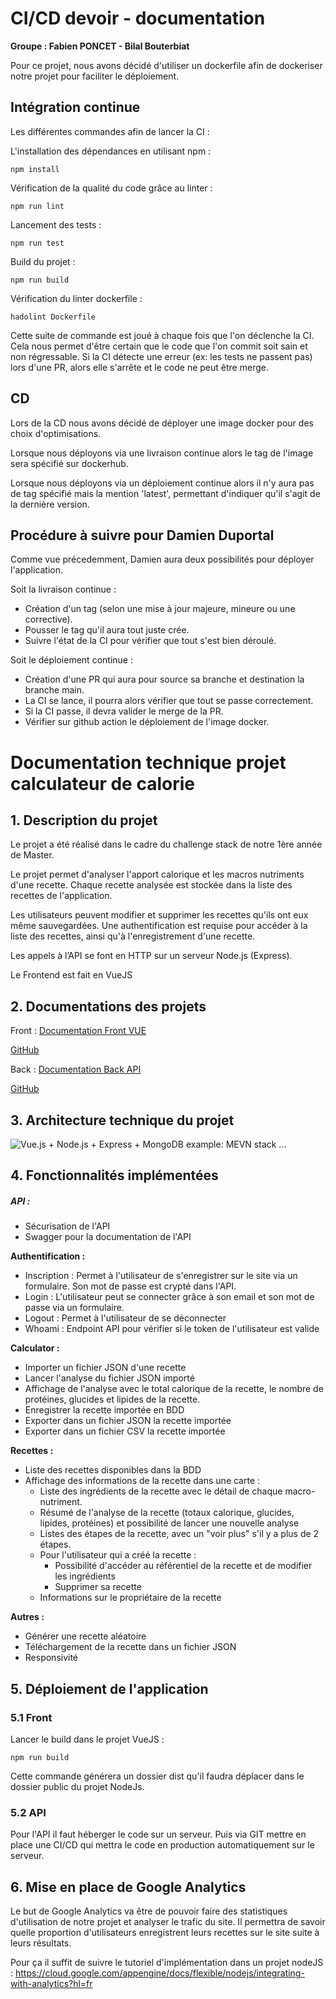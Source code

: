 
# CI/CD devoir - documentation
**Groupe : Fabien PONCET - Bilal Bouterbiat**

Pour ce projet, nous avons décidé d'utiliser un dockerfile afin de dockeriser notre projet pour faciliter le déploiement.

## Intégration continue

Les différentes commandes afin de lancer la CI : 

L'installation des dépendances en utilisant npm : 

```
npm install
```

Vérification de la qualité du code grâce au linter : 

```
npm run lint
```

Lancement des tests : 

```
npm run test
```

Build du projet : 

```
npm run build
```

Vérification du linter dockerfile : 

```
hadolint Dockerfile
```

Cette suite de commande est joué à chaque fois que l'on déclenche la CI. Cela nous permet d'être certain que le code que l'on commit soit sain et non régressable.
Si la CI détecte une erreur (ex: les tests ne passent pas) lors d'une PR, alors elle s'arrête et le code ne peut être merge.


## CD

Lors de la CD nous avons décidé de déployer une image docker pour des choix d'optimisations.

Lorsque nous déployons via une livraison continue alors le tag de l'image sera spécifié sur dockerhub.

Lorsque nous déployons via un déploiement continue alors il n'y aura pas de tag spécifié mais la mention 'latest', permettant d'indiquer qu'il s'agit de la dernière version.


## Procédure à suivre pour Damien Duportal

Comme vue précedemment, Damien aura deux possibilités pour déployer l'application.


Soit la livraison continue : 

- Création d'un tag (selon une mise à jour majeure, mineure ou une corrective).
- Pousser le tag qu'il aura tout juste crée.
- Suivre l'état de la CI pour vérifier que tout s'est bien déroulé.

 Soit le déploiement continue : 

- Création d'une PR qui aura pour source sa branche et destination la branche main.
- La CI se lance, il pourra alors vérifier que tout se passe correctement.
- Si la CI passe, il devra valider le merge de la PR.
- Vérifier sur github action le déploiement de l'image docker.





# Documentation technique projet calculateur de calorie

## 1. Description du projet 

Le projet a été réalisé dans le cadre du challenge stack de notre 1ère année de Master. 

Le projet permet d'analyser l'apport calorique et les macros nutriments d'une recette. Chaque recette analysée est stockée dans la liste des recettes de l'application. 

Les utilisateurs peuvent modifier et supprimer les recettes qu'ils ont eux même sauvegardées. Une authentification est requise pour accéder à la liste des recettes, ainsi qu'à l'enregistrement d'une recette.

Les appels à l’API se font en HTTP sur un serveur Node.js (Express).

Le Frontend est fait en VueJS

## 2. Documentations des projets

Front : [Documentation Front VUE](https://github.com/basile2121/challenge-stack-vue-front/blob/documentation/Documentation/README.md)

[GitHub](https://github.com/basile2121/challenge-stack-vue-front)

Back : [Documentation Back API](https://github.com/Yaamto/challenge-stack-node-back/blob/documentation/Documentation/README.md)

[GitHub](https://github.com/Yaamto/challenge-stack-node-back)

## 3. Architecture technique du projet 

![Vue.js + Node.js + Express + MongoDB example: MEVN stack ...](https://bezkoder.com/wp-content/uploads/2020/02/vue-node-express-mongodb-crud-mean-stack-architecture.png)

## 4. Fonctionnalités implémentées 

##### API : 

- Sécurisation de l'API
- Swagger pour la documentation de l'API

**Authentification :**

- Inscription : Permet à l'utilisateur de s'enregistrer sur le site via un formulaire. Son mot de passe est crypté dans l'API.
- Login : L'utilisateur peut se connecter grâce à son email et son mot de passe via un formulaire.
- Logout : Permet à l'utilisateur de se déconnecter
- Whoami : Endpoint API pour vérifier si le token de l'utilisateur est valide

**Calculator :** 

- Importer un fichier JSON d'une recette
- Lancer l'analyse du fichier JSON importé
- Affichage de l'analyse avec le total calorique de la recette, le nombre de protéines, glucides et lipides de la recette.
- Enregistrer la recette importée en BDD
- Exporter dans un fichier JSON la recette importée  
- Exporter dans un fichier CSV la recette importée

**Recettes :** 

- Liste des recettes disponibles dans la BDD
- Affichage des informations de la recette dans une carte : 
  - Liste des ingrédients de la recette avec le détail de chaque macro-nutriment.
  - Résumé de l'analyse de la recette (totaux calorique, glucides, lipides, protéines) et possibilité de lancer une nouvelle analyse
  - Listes des étapes de la recette, avec un "voir plus" s'il y a plus de 2 étapes.
  - Pour l'utilisateur qui a créé la recette : 
    - Possibilité d'accéder au référentiel de la recette et de modifier les ingrédients
    - Supprimer sa recette
  - Informations sur le propriétaire de la recette

**Autres :** 

- Générer une recette aléatoire
- Téléchargement de la recette dans un fichier JSON
- Responsivité

## 5. Déploiement de l'application

### 5.1 Front

Lancer le build dans le projet VueJS : 

```
npm run build
```

Cette commande générera un dossier dist qu'il faudra déplacer dans le dossier public du projet NodeJs.

### 5.2 API

Pour l'API il faut héberger le code sur un serveur. Puis via GIT mettre en place une CI/CD qui mettra le code en production automatiquement sur le serveur.

## 6. Mise en place de Google Analytics

Le but de Google Analytics va être de pouvoir faire des statistiques d'utilisation de notre projet et analyser le trafic du site. Il permettra de savoir quelle proportion d'utilisateurs enregistrent leurs recettes sur le site suite à leurs résultats.

Pour ça il suffit de suivre le tutoriel d'implémentation dans un projet nodeJS : https://cloud.google.com/appengine/docs/flexible/nodejs/integrating-with-analytics?hl=fr

